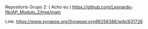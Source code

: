 Repositorio Grupo 2: ( Acho eu ) 
https://github.com/Leonardo-flb/AP_Modulo_2/tree/main

Link: https://www.synapse.org/Synapse:syn66256386/wiki/631726